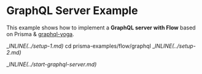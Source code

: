 # GraphQL Server Example

This example shows how to implement a **GraphQL server with Flow** based on Prisma & [graphql-yoga](https://github.com/prisma/graphql-yoga).

__INLINE(../_setup-1.md)__
cd prisma-examples/flow/graphql
__INLINE(../_setup-2.md)__

__INLINE(../_start-graphql-server.md)__